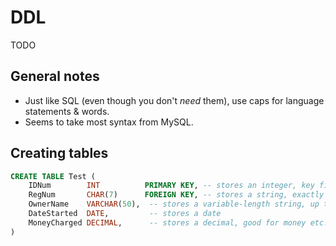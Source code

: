 DDL
===

TODO


General notes
-------------

  * Just like SQL (even though you don't *need* them), use caps for language
    statements & words.
  * Seems to take most syntax from MySQL.


Creating tables
---------------

```sql
CREATE TABLE Test (
    IDNum        INT          PRIMARY KEY, -- stores an integer, key field
    RegNum       CHAR(7)      FOREIGN KEY, -- stores a string, exactly 20 chars, foreign key
    OwnerName    VARCHAR(50),  -- stores a variable-length string, up to 20 chars
    DateStarted  DATE,         -- stores a date
    MoneyCharged DECIMAL,      -- stores a decimal, good for money etc.
)
```
